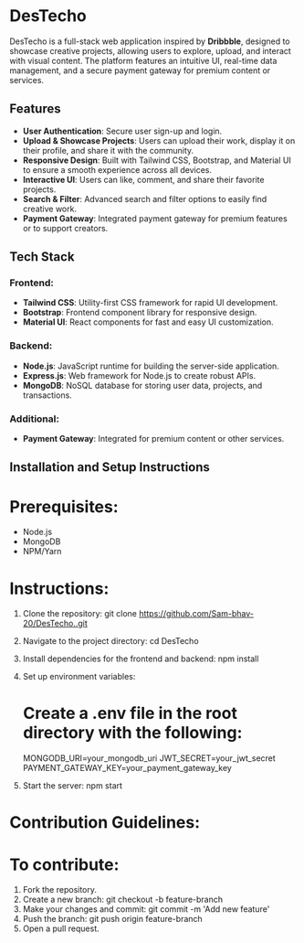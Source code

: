 # DesTecho

DesTecho is a full-stack web application inspired by **Dribbble**, designed to showcase creative projects, allowing users to explore, upload, and interact with visual content. The platform features an intuitive UI, real-time data management, and a secure payment gateway for premium content or services.

## Features
- **User Authentication**: Secure user sign-up and login.
- **Upload & Showcase Projects**: Users can upload their work, display it on their profile, and share it with the community.
- **Responsive Design**: Built with Tailwind CSS, Bootstrap, and Material UI to ensure a smooth experience across all devices.
- **Interactive UI**: Users can like, comment, and share their favorite projects.
- **Search & Filter**: Advanced search and filter options to easily find creative work.
- **Payment Gateway**: Integrated payment gateway for premium features or to support creators.
  
## Tech Stack

### Frontend:
- **Tailwind CSS**: Utility-first CSS framework for rapid UI development.
- **Bootstrap**: Frontend component library for responsive design.
- **Material UI**: React components for fast and easy UI customization.

### Backend:
- **Node.js**: JavaScript runtime for building the server-side application.
- **Express.js**: Web framework for Node.js to create robust APIs.
- **MongoDB**: NoSQL database for storing user data, projects, and transactions.

### Additional:
- **Payment Gateway**: Integrated for premium content or other services.

## Installation and Setup Instructions

# Prerequisites:
- Node.js
- MongoDB
- NPM/Yarn

# Instructions:
1. Clone the repository:
   git clone https://github.com/Sam-bhav-20/DesTecho..git

2. Navigate to the project directory:
   cd DesTecho

3. Install dependencies for the frontend and backend:
   npm install

4. Set up environment variables:
   # Create a .env file in the root directory with the following:
   MONGODB_URI=your_mongodb_uri
   JWT_SECRET=your_jwt_secret
   PAYMENT_GATEWAY_KEY=your_payment_gateway_key

5. Start the server:
   npm start


# Contribution Guidelines:
# To contribute:
1. Fork the repository.
2. Create a new branch:
   git checkout -b feature-branch
3. Make your changes and commit:
   git commit -m 'Add new feature'
4. Push the branch:
   git push origin feature-branch
5. Open a pull request.
